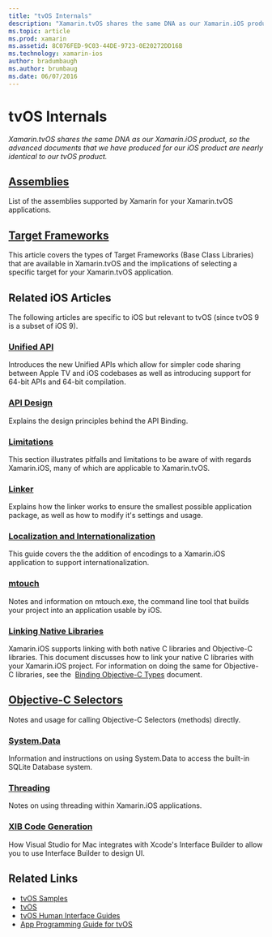 ```yaml
---
title: "tvOS Internals"
description: "Xamarin.tvOS shares the same DNA as our Xamarin.iOS product, so the advanced documents that we have produced for our iOS product are nearly identical to our tvOS product."
ms.topic: article
ms.prod: xamarin
ms.assetid: 8C076FED-9C03-44DE-9723-0E20272DD16B
ms.technology: xamarin-ios
author: bradumbaugh
ms.author: brumbaug
ms.date: 06/07/2016
---
```


# tvOS Internals

_Xamarin.tvOS shares the same DNA as our Xamarin.iOS product, so the advanced documents that we have produced for our iOS product are nearly identical to our tvOS product._


##  [Assemblies](~/ios/tvos/internals/assemblies.md)

List of the assemblies supported by Xamarin for your Xamarin.tvOS applications.

##  [Target Frameworks](~/ios/tvos/internals/frameworks.md)

This article covers the types of Target Frameworks (Base Class Libraries) that are available in Xamarin.tvOS and the implications of selecting a specific target for your Xamarin.tvOS application.

## Related iOS Articles

The following articles are specific to iOS but relevant to tvOS (since tvOS 9 is a subset of iOS 9).

###  [Unified API](~/cross-platform/macios/unified/index.md)

Introduces the new Unified APIs which allow for simpler code sharing between Apple TV and iOS codebases as well as introducing support for 64-bit APIs and 64-bit compilation.  

###  [API Design](~/ios/internals/api-design/index.md)

Explains the design principles behind the API Binding.

###  [Limitations](~/ios/internals/limitations.md)

This section illustrates pitfalls and limitations to be aware of with regards Xamarin.iOS, many of which are applicable to Xamarin.tvOS.

###  [Linker](~/ios/deploy-test/linker.md)

Explains how the linker works to ensure the smallest possible application package, as well as how to modify it's settings and usage.

###  [Localization and Internationalization](~/ios/app-fundamentals/localization/index.md)

This guide covers the the addition of encodings to a Xamarin.iOS application to support internationalization.

###  [mtouch](~/ios/deploy-test/mtouch.md)

Notes and information on mtouch.exe, the command line tool that builds your project into an application usable by iOS.

###  [Linking Native Libraries](~/ios/platform/native-interop.md)

Xamarin.iOS supports linking with both native C libraries and Objective-C libraries. This document discusses how to link your native C libraries with your Xamarin.iOS project. For information on doing the same for Objective-C libraries, see the&nbsp; [Binding Objective-C Types](~/ios/platform/binding-objective-c/index.md)&nbsp;document.

##  [Objective-C Selectors](~/ios/internals/objective-c-selectors.md)

Notes and usage for calling Objective-C Selectors (methods) directly.

###  [System.Data](~/ios/data-cloud/system.data.md)

Information and instructions on using System.Data to access the built-in SQLite Database system.

###  [Threading](~/ios/app-fundamentals/threading.md)

Notes on using threading within Xamarin.iOS applications.

###  [XIB Code Generation](~/ios/internals/xib-code-generation.md)

How Visual Studio for Mac integrates with Xcode's Interface Builder to allow you to use Interface Builder to design UI.



## Related Links

- [tvOS Samples](https://developer.xamarin.com/samples/tvos/all/)
- [tvOS](https://developer.apple.com/tvos/)
- [tvOS Human Interface Guides](https://developer.apple.com/tvos/human-interface-guidelines/)
- [App Programming Guide for tvOS](https://developer.apple.com/library/prerelease/tvos/documentation/General/Conceptual/AppleTV_PG/)

